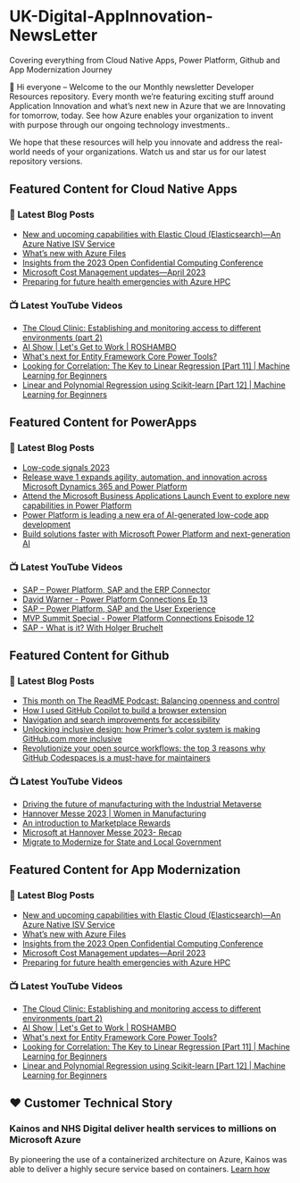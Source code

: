 # UK-Digital-AppInnovation-NewsLetter

Covering everything from Cloud Native Apps, Power Platform, Github and App Modernization Journey

👋 Hi everyone – Welcome to the our Monthly newsletter Developer Resources repository. Every month we’re featuring exciting stuff around Application Innovation and what’s next new in Azure that we are Innovating for tomorrow, today. See how Azure enables your organization to invent with purpose through our ongoing technology investments..


We hope that these resources will help you innovate and address the real-world needs of your organizations. Watch us and star us for our latest repository versions.

## Featured Content for Cloud Native Apps


### 📝 Latest Blog Posts

    
<!-- BLOGCNA:START -->
- [New and upcoming capabilities with Elastic Cloud (Elasticsearch)—An Azure Native ISV Service](https://azure.microsoft.com/blog/new-and-upcoming-capabilities-with-elastic-cloud-elasticsearch-an-azure-native-isv-service/)
- [What’s new with Azure Files](https://azure.microsoft.com/blog/what-s-new-with-azure-files/)
- [Insights from the 2023 Open Confidential Computing Conference](https://azure.microsoft.com/blog/insights-from-the-2023-open-confidential-computing-conference/)
- [Microsoft Cost Management updates—April 2023](https://azure.microsoft.com/blog/microsoft-cost-management-updates-april-2023/)
- [Preparing for future health emergencies with Azure HPC ](https://azure.microsoft.com/blog/preparing-for-future-health-emergencies-with-azure-hpc/)
<!-- BLOGCNA:END -->

### 📺 Latest YouTube Videos

 
<!-- YOUTUBECNA:START -->
- [The Cloud Clinic: Establishing and monitoring access to different environments &lpar;part 2&rpar;](https://www.youtube.com/watch?v=8DckLrOulzA)
- [AI Show | Let&#39;s Get to Work | ROSHAMBO](https://www.youtube.com/watch?v=K8XptMa4afs)
- [What&#39;s next for Entity Framework Core Power Tools?](https://www.youtube.com/watch?v=ySPQJ8Yf7m0)
- [Looking for Correlation: The Key to Linear Regression [Part 11] | Machine Learning for Beginners](https://www.youtube.com/watch?v=uoRq-lW2eQo)
- [Linear and Polynomial Regression using Scikit-learn [Part 12] | Machine Learning for Beginners](https://www.youtube.com/watch?v=e4c_UP2fSjg)
<!-- YOUTUBECNA:END -->

##  Featured Content for PowerApps
### 📝 Latest Blog Posts
<!-- BLOGPOWER:START -->
- [Low-code signals 2023](https://cloudblogs.microsoft.com/powerplatform/2023/04/13/low-code-signals-2023/)
- [Release wave 1 expands agility, automation, and innovation across Microsoft Dynamics 365 and Power Platform](https://cloudblogs.microsoft.com/dynamics365/bdm/2023/04/04/release-wave-1-expands-agility-automation-and-innovation-across-microsoft-dynamics-365-and-power-platform/)
- [Attend the Microsoft Business Applications Launch Event to explore new capabilities in Power Platform](https://cloudblogs.microsoft.com/powerplatform/2023/03/22/attend-the-microsoft-business-applications-launch-event-to-explore-new-capabilities-in-power-platform/)
- [Power Platform is leading a new era of AI-generated low-code app development](https://cloudblogs.microsoft.com/powerplatform/2023/03/16/power-platform-is-leading-a-new-era-of-ai-generated-low-code-app-development/)
- [Build solutions faster with Microsoft Power Platform and next-generation AI](https://cloudblogs.microsoft.com/powerplatform/2023/03/06/build-solutions-faster-with-microsoft-power-platform-and-next-generation-ai/)
<!-- BLOGPOWER:END -->
 ### 📺 Latest YouTube Videos
    
<!-- YOUTUBEPOWER:START -->
- [SAP – Power Platform, SAP and the ERP Connector](https://www.youtube.com/watch?v=kBZWRrJ4lvg)
- [David Warner - Power Platform Connections  Ep 13](https://www.youtube.com/watch?v=Gn1mP04t1SY)
- [SAP – Power Platform, SAP and the User Experience](https://www.youtube.com/watch?v=E4xb5wWpdgg)
- [MVP Summit Special - Power Platform Connections Episode 12](https://www.youtube.com/watch?v=PnR0L0VMhlc)
- [SAP - What is it? With Holger Bruchelt](https://www.youtube.com/watch?v=k_bi5411Bzk)
<!-- YOUTUBEPOWER:END -->

##  Featured Content for Github
### 📝 Latest Blog Posts
<!-- BLOGGITHUB:START -->
- [This month on The ReadME Podcast: Balancing openness and control](https://github.blog/2023-05-12-this-month-on-the-readme-podcast-balancing-openness-and-control/)
- [How I used GitHub Copilot to build a browser extension](https://github.blog/2023-05-12-how-i-used-github-copilot-to-build-a-browser-extension/)
- [Navigation and search improvements for accessibility](https://github.blog/2023-05-11-navigation-and-search-improvements-for-accessibility/)
- [Unlocking inclusive design: how Primer&#8217;s color system is making GitHub.com more inclusive](https://github.blog/2023-05-11-unlocking-inclusive-design-how-primers-color-system-is-making-github-com-more-inclusive/)
- [Revolutionize your open source workflows: the top 3 reasons why GitHub Codespaces is a must-have for maintainers](https://github.blog/2023-05-10-revolutionize-your-open-source-workflows-the-top-3-reasons-why-github-codespaces-is-a-must-have-for-maintainers/)
<!-- BLOGGITHUB:END -->
### 📺 Latest YouTube Videos
<!-- YOUTUBEGITHUB:START -->
- [Driving the future of manufacturing with the Industrial Metaverse](https://www.youtube.com/watch?v=nEGT88PquUI)
- [Hannover Messe 2023 | Women in Manufacturing](https://www.youtube.com/watch?v=N3_RWDt0-sI)
- [An introduction to Marketplace Rewards](https://www.youtube.com/watch?v=6vCuMi2iE4A)
- [Microsoft at Hannover Messe 2023- Recap](https://www.youtube.com/watch?v=puuPhj9N9_w)
- [Migrate to Modernize for State and Local Government](https://www.youtube.com/watch?v=gb9Vi0KhpLo)
<!-- YOUTUBEGITHUB:END -->
##  Featured Content for App Modernization
### 📝 Latest Blog Posts
<!-- BLOGAPPMOD:START -->
- [New and upcoming capabilities with Elastic Cloud (Elasticsearch)—An Azure Native ISV Service](https://azure.microsoft.com/blog/new-and-upcoming-capabilities-with-elastic-cloud-elasticsearch-an-azure-native-isv-service/)
- [What’s new with Azure Files](https://azure.microsoft.com/blog/what-s-new-with-azure-files/)
- [Insights from the 2023 Open Confidential Computing Conference](https://azure.microsoft.com/blog/insights-from-the-2023-open-confidential-computing-conference/)
- [Microsoft Cost Management updates—April 2023](https://azure.microsoft.com/blog/microsoft-cost-management-updates-april-2023/)
- [Preparing for future health emergencies with Azure HPC ](https://azure.microsoft.com/blog/preparing-for-future-health-emergencies-with-azure-hpc/)
<!-- BLOGAPPMOD:END -->
### 📺 Latest YouTube Videos
<!-- YOUTUBEAPPMOD:START -->
- [The Cloud Clinic: Establishing and monitoring access to different environments &lpar;part 2&rpar;](https://www.youtube.com/watch?v=8DckLrOulzA)
- [AI Show | Let&#39;s Get to Work | ROSHAMBO](https://www.youtube.com/watch?v=K8XptMa4afs)
- [What&#39;s next for Entity Framework Core Power Tools?](https://www.youtube.com/watch?v=ySPQJ8Yf7m0)
- [Looking for Correlation: The Key to Linear Regression [Part 11] | Machine Learning for Beginners](https://www.youtube.com/watch?v=uoRq-lW2eQo)
- [Linear and Polynomial Regression using Scikit-learn [Part 12] | Machine Learning for Beginners](https://www.youtube.com/watch?v=e4c_UP2fSjg)
<!-- YOUTUBEAPPMOD:END -->


## ♥️ Customer Technical Story 

### Kainos and NHS Digital deliver health services to millions on Microsoft Azure

By pioneering the use of a containerized architecture on Azure, Kainos was able to deliver a highly secure service based on containers. [Learn how](https://customers.microsoft.com/en-us/story/1368348549535774520-kainos-and-nhs-digital-deliver-health-services-to-millions-on-microsoft-azure)

